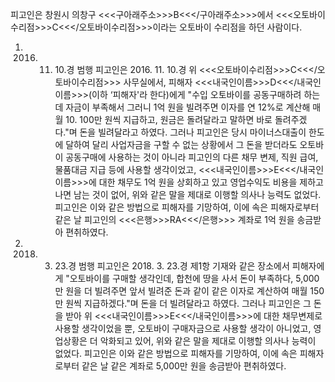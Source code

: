 피고인은 창원시 의창구 <<<구아래주소>>>B<<</구아래주소>>>에서 <<<오토바이수리점>>>C<<</오토바이수리점>>>이라는 오토바이 수리점을 하던 사람이다.
1. 2016. 11. 10.경 범행
피고인은 2016. 11. 10.경 위 <<<오토바이수리점>>>C<<</오토바이수리점>>> 사무실에서, 피해자 <<<내국인이름>>>D<<</내국인이름>>>(이하 ‘피해자'라 한다)에게 "수입 오토바이를 공동구매하려 하는데 자금이 부족해서 그러니 1억 원을 빌려주면 이자를 연 12%로 계산해 매월 10. 100만 원씩 지급하고, 원금은 돌려달라고 말하면 바로 돌려주겠다."며 돈을 빌려달라고 하였다.
그러나 피고인은 당시 마이너스대출이 한도에 달하여 달리 사업자금을 구할 수 없는 상황에서 그 돈을 받더라도 오토바이 공동구매에 사용하는 것이 아니라 피고인의 다른 채무 변제, 직원 급여, 물품대금 지급 등에 사용할 생각이었고, <<<내국인이름>>>E<<</내국인이름>>>에 대한 채무도 1억 원을 상회하고 있고 영업수익도 비용을 제하고 나면 남는 것이 없어, 위와 같은 말을 제대로 이행할 의사나 능력도 없었다.
피고인은 이와 같은 방법으로 피해자를 기망하여, 이에 속은 피해자로부터 같은 날 피고인의 <<<은행>>>RA<<</은행>>> 계좌로 1억 원을 송금받아 편취하였다.
2. 2018. 3. 23.경 범행
피고인은 2018. 3. 23.경 제1항 기재와 같은 장소에서 피해자에게 "오토바이를 구매할 생각인데, 합천에 땅을 사서 돈이 부족하다, 5,000만 원을 더 빌려주면 앞서 빌려준 돈과 같이 같은 이자로 계산하여 매월 150만 원씩 지급하겠다."며 돈을 더 빌려달라고 하였다.
그러나 피고인은 그 돈을 받아 위 <<<내국인이름>>>E<<</내국인이름>>>에 대한 채무변제로 사용할 생각이었을 뿐, 오토바이 구매자금으로 사용할 생각이 아니었고, 영업상황은 더 악화되고 있어, 위와 같은 말을 제대로 이행할 의사나 능력이 없었다.
피고인은 이와 같은 방법으로 피해자를 기망하여, 이에 속은 피해자로부터 같은 날 같은 계좌로 5,000만 원을 송금받아 편취하였다.